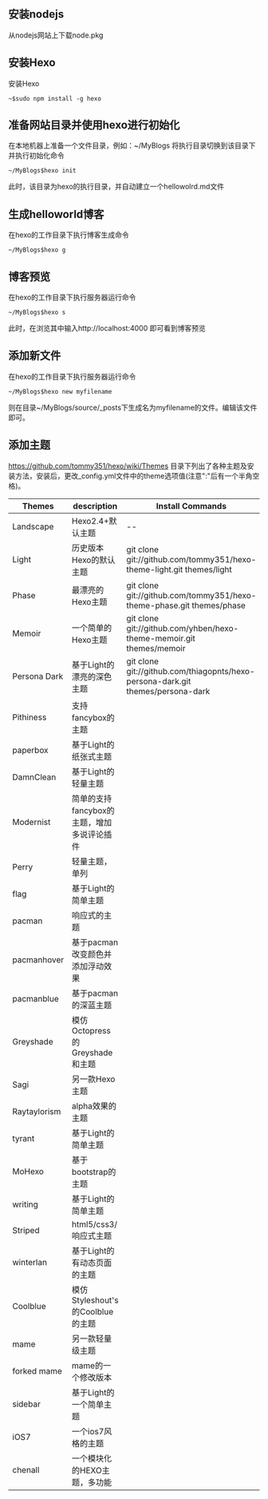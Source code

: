 
## 安装nodejs
从nodejs网站上下载node.pkg
## 安装Hexo
安装Hexo
```Shell
~$sudo npm install -g hexo
```
## 准备网站目录并使用hexo进行初始化
在本地机器上准备一个文件目录，例如：~/MyBlogs
将执行目录切换到该目录下并执行初始化命令
```Shell
~/MyBlogs$hexo init
```
此时，该目录为hexo的执行目录，并自动建立一个hellowolrd.md文件
## 生成helloworld博客
在hexo的工作目录下执行博客生成命令
```Shell
~/MyBlogs$hexo g
```
## 博客预览
在hexo的工作目录下执行服务器运行命令
```Shell 
~/MyBlogs$hexo s
```
此时，在浏览其中输入http://localhost:4000 即可看到博客预览
## 添加新文件
在hexo的工作目录下执行服务器运行命令
```Shell
~/MyBlogs$hexo new myfilename
```
则在目录~/MyBlogs/source/\_posts下生成名为myfilename的文件。编辑该文件即可。
## 添加主题
https://github.com/tommy351/hexo/wiki/Themes
目录下列出了各种主题及安装方法，安装后，更改_config.yml文件中的theme选项值(注意":"后有一个半角空格)。

Themes|description|Install Commands
------|-----------|----------------
Landscape|Hexo2.4+默认主题|--
Light|历史版本Hexo的默认主题|git clone git://github.com/tommy351/hexo-theme-light.git themes/light
Phase|最漂亮的Hexo主题|git clone git://github.com/tommy351/hexo-theme-phase.git themes/phase
Memoir|一个简单的Hexo主题|git clone git://github.com/yhben/hexo-theme-memoir.git themes/memoir
Persona Dark|基于Light的漂亮的深色主题|git clone git://github.com/thiagopnts/hexo-persona-dark.git themes/persona-dark
Pithiness|支持fancybox的主题|
paperbox|基于Light的纸张式主题|
DamnClean|基于Light的轻量主题|
Modernist|简单的支持fancybox的主题，增加多说评论插件|
Perry|轻量主题，单列|
flag|基于Light的简单主题|
pacman|响应式的主题|
pacmanhover|基于pacman改变颜色并添加浮动效果|
pacmanblue|基于pacman的深蓝主题|
Greyshade|模仿Octopress的Greyshade和主题|
Sagi|另一款Hexo主题|
Raytaylorism|alpha效果的主题|
tyrant|基于Light的简单主题|
MoHexo|基于bootstrap的主题|
writing|基于Light的简单主题|
Striped|html5/css3/响应式主题|
winterlan|基于Light的有动态页面的主题|
Coolblue|模仿Styleshout's的Coolblue的主题|
mame|另一款轻量级主题|
forked mame|mame的一个修改版本|
sidebar|基于Light的一个简单主题|
iOS7|一个ios7风格的主题|
chenall|一个模块化的HEXO主题，多功能|
